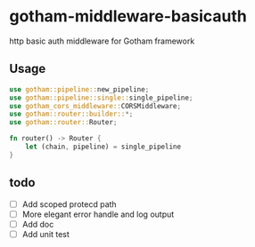 # gotham-middleware-basicauth
http basic auth middleware for Gotham framework

## Usage

```rust
use gotham::pipeline::new_pipeline;
use gotham::pipeline::single::single_pipeline;
use gotham_cors_middleware::CORSMiddleware;
use gotham::router::builder::*;
use gotham::router::Router;

fn router() -> Router {
    let (chain, pipeline) = single_pipeline
}
```

## todo

- [ ] Add scoped protecd path
- [ ] More elegant error handle and log output
- [ ] Add doc
- [ ] Add unit test